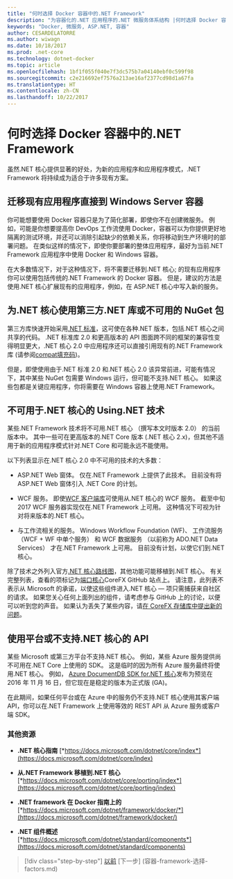 ```yaml
---
title: "何时选择 Docker 容器中的.NET Framework"
description: "为容器化的.NET 应用程序的.NET 微服务体系结构 |何时选择 Docker 容器中的.NET Framework"
keywords: "Docker, 微服务, ASP.NET, 容器"
author: CESARDELATORRE
ms.author: wiwagn
ms.date: 10/18/2017
ms.prod: .net-core
ms.technology: dotnet-docker
ms.topic: article
ms.openlocfilehash: 1bf1f055f040e7f3dc575b7a04140ebf0c599f98
ms.sourcegitcommit: c2e216692ef7576a213ae16af2377cd98d1a67fa
ms.translationtype: HT
ms.contentlocale: zh-CN
ms.lasthandoff: 10/22/2017
---
```

# <a name="when-to-choose-net-framework-for-docker-containers"></a>何时选择 Docker 容器中的.NET Framework

虽然.NET 核心提供显著的好处，为新的应用程序和应用程序模式，.NET Framework 将持续成为适合于许多现有方案。

## <a name="migrating-existing-applications-directly-to-a-windows-server-container"></a>迁移现有应用程序直接到 Windows Server 容器

你可能想要使用 Docker 容器只是为了简化部署，即使你不在创建微服务。 例如，可能是你想要提高你 DevOps 工作流使用 Docker，容器可以为你提供更好地隔离的测试环境，并还可以消除引起缺少的依赖关系，你将移动到生产环境时的部署问题。 在类似这样的情况下，即使你要部署的整体应用程序，最好为当前.NET Framework 应用程序中使用 Docker 和 Windows 容器。

在大多数情况下，对于这种情况下，将不需要迁移到.NET 核心; 的现有应用程序你可以使用包括传统的.NET Framework 的 Docker 容器。 但是，建议的方法是使用.NET 核心扩展现有的应用程序，例如，在 ASP.NET 核心中写入新的服务。

## <a name="using-third-party-net-libraries-or-nuget-packages-not-available-for-net-core"></a>为.NET 核心使用第三方.NET 库或不可用的 NuGet 包

第三方库快速开始采用[.NET 标准](https://docs.microsoft.com/dotnet/standard/net-standard)，这可使在各种.NET 版本，包括.NET 核心之间共享的代码。 .NET 标准库 2.0 和更高版本的 API 图面跨不同的框架的兼容性变得明显更大，.NET 核心 2.0 中应用程序还可以直接引用现有的.NET Framework 库 (请参阅[compat填充码](https://github.com/dotnet/standard/blob/master/docs/faq.md#how-does-net-standard-versioning-work))。

但是，即使使用由于.NET 标准 2.0 和.NET 核心 2.0 该异常前进，可能有情况下，其中某些 NuGet 包需要 Windows 运行，但可能不支持.NET 核心。 如果这些包都是关键应用程序，你将需要在 Windows 容器上使用.NET Framework。

## <a name="usingnet-technologies-not-available-for-net-core"></a>不可用于.NET 核心的 Using.NET 技术 

某些.NET Framework 技术将不可用.NET 核心 （撰写本文时版本 2.0） 的当前版本中。 其中一些可在更高版本的.NET Core 版本 (.NET 核心 2.x)，但其他不适用于新的应用程序模式针对.NET Core 和可能永远不能使用。

以下列表显示在.NET 核心 2.0 中不可用的技术的大多数：

-   ASP.NET Web 窗体。 仅在.NET Framework 上提供了此技术。 目前没有将 ASP.NET Web 窗体引入 .NET Core 的计划。

-   WCF 服务。 即使[WCF 客户端库](https://github.com/dotnet/wcf)可使用从.NET 核心的 WCF 服务。 截至中旬 2017 WCF 服务器实现仅在.NET Framework 上可用。 这种情况下可视为针对将来版本的.NET 核心。

-   与工作流相关的服务。 Windows Workflow Foundation (WF)、 工作流服务 （WCF + WF 中单个服务） 和 WCF 数据服务 （以前称为 ADO.NET Data Services） 才在.NET Framework 上可用。 目前没有计划，以使它们到.NET 核心。

除了技术之外列入官方[.NET 核心路线图](https://github.com/aspnet/Home/wiki/Roadmap)，其他功能可能移植到.NET 核心。 有关完整列表，查看的项标记为[端口核心](https://github.com/dotnet/corefx/issues?q=is%3Aopen+is%3Aissue+label%3Aport-to-core)CoreFX GitHub 站点上。 请注意，此列表不表示从 Microsoft 的承诺，以使这些组件进入.NET 核心 — 项只需捕获来自社区的请求。 如果您关心任何上面列出的组件，请考虑参与 GitHub 上的讨论，以便可以听到您的声音。 如果认为丢失了某些内容，请[在 CoreFX 存储库中提出新的问题](https://github.com/dotnet/corefx/issues/new)。

## <a name="using-a-platform-or-api-that-does-not-support-net-core"></a>使用平台或不支持.NET 核心的 API

某些 Microsoft 或第三方平台不支持.NET 核心。 例如，某些 Azure 服务提供尚不可用在.NET Core 上使用的 SDK。 这是临时的因为所有 Azure 服务最终将使用.NET 核心。 例如， [Azure DocumentDB SDK for.NET 核心](https://www.nuget.org/packages/Microsoft.Azure.DocumentDB.Core/1.2.1)发布为预览在 2016 年 11 月 16 日，但它现在是稳定的版本为正式版 (GA)。

在此期间，如果任何平台或在 Azure 中的服务仍不支持.NET 核心使用其客户端 API，你可以在.NET Framework 上使用等效的 REST API 从 Azure 服务或客户端 SDK。

### <a name="additional-resources"></a>其他资源

-   **.NET 核心指南**
    [*https://docs.microsoft.com/dotnet/core/index*](https://docs.microsoft.com/dotnet/core/index)

-   **从.NET Framework 移植到.NET 核心**
    [*https://docs.microsoft.com/dotnet/core/porting/index*](https://docs.microsoft.com/dotnet/core/porting/index)

-   **.NET framework 在 Docker 指南上的**
    [*https://docs.microsoft.com/dotnet/framework/docker/*](https://docs.microsoft.com/dotnet/framework/docker/)

-   **.NET 组件概述**
    [*https://docs.microsoft.com/dotnet/standard/components*](https://docs.microsoft.com/dotnet/standard/components)




>[!div class="step-by-step"]
[以前](net-核心-容器-scenarios.md) [下一步] (容器-framework-选择-factors.md)
